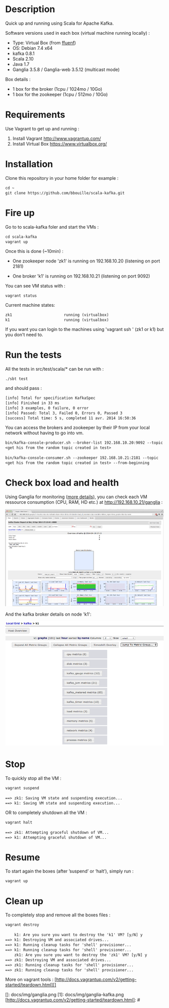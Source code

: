 # Description

Quick up and running using Scala for Apache Kafka.

Software versions used in each box (virtual machine running locally) :

-   Type: Virtual Box (from [ffuenf][])
-   OS: Debian 7.4 x64
-   kafka 0.8.1
-   Scala 2.10
-   Java 1.7
-   Ganglia 3.5.8 / Ganglia-web 3.5.12 (multicast mode)

Box details :

-   1 box for the broker (1cpu / 1024mo / 10Go)
-   1 box for the zookeeper (1cpu / 512mo / 10Go)

# Requirements

Use Vagrant to get up and running :

1.  Install Vagrant <http://www.vagrantup.com/>
2.  Install Virtual Box <https://www.virtualbox.org/>

# Installation

Clone this repository in your home folder for example :

    cd ~
    git clone https://github.com/bbouille/scala-kafka.git

# Fire up

Go to to scala-kafka foler and start the VMs :

    cd scala-kafka
    vagrant up

Once this is done (\~10min) :

-   One zookeeper node 'zk1' is running on 192.168.10.20 (listening on
    port 2181)

-   One broker 'k1' is running on 192.168.10.21 (listening on port 9092)

You can see VM status with :

    vagrant status

Current machine states:

    zk1                       running (virtualbox)
    k1                        running (virtualbox)

If you want you can login to the machines using 'vagrant ssh ' (zk1 or
k1) but you don't need to.

# Run the tests

All the tests in src/test/scala/\* can be run with :

    ./sbt test 

and should pass :

    [info] Total for specification KafkaSpec
    [info] Finished in 33 ms
    [info] 3 examples, 0 failure, 0 error
    [info] Passed: Total 3, Failed 0, Errors 0, Passed 3
    [success] Total time: 5 s, completed 11 avr. 2014 16:50:36

You can access the brokers and zookeeper by their IP from your local
network without having to go into vm.

    bin/kafka-console-producer.sh --broker-list 192.168.10.20:9092 --topic <get his from the random topic created in test>

    bin/kafka-console-consumer.sh --zookeeper 192.168.10.21:2181 --topic <get his from the random topic created in test> --from-beginning

# Check box load and health

Using Ganglia for monitoring ([more details][]), you can check each VM
ressource consumption (CPU, RAM, HD etc.) at
<http://192.168.10.21/ganglia> :

![alt text](docs/img/ganglia.png)

And the kafka broker details on node 'k1':

![alt text](docs/img/ganglia-kafka.png)

# Stop

To quickly stop all the VM :

    vagrant suspend

    ==> zk1: Saving VM state and suspending execution...
    ==> k1: Saving VM state and suspending execution...

OR to completely shutdown all the VM :

    vagrant halt

    ==> zk1: Attempting graceful shutdown of VM...
    ==> k1: Attempting graceful shutdown of VM...

# Resume 

To start again the boxes (after ’suspend’ or ‘halt’), simply run :

    vagrant up

# Clean up

To completely stop and remove all the boxes files :

    vagrant destroy

        k1: Are you sure you want to destroy the 'k1' VM? [y/N] y
    ==> k1: Destroying VM and associated drives...
    ==> k1: Running cleanup tasks for 'shell' provisioner...
    ==> k1: Running cleanup tasks for 'shell' provisioner...
        zk1: Are you sure you want to destroy the 'zk1' VM? [y/N] y
    ==> zk1: Destroying VM and associated drives...
    ==> zk1: Running cleanup tasks for 'shell' provisioner...
    ==> zk1: Running cleanup tasks for 'shell' provisioner...

More on vagrant tools :
[http://docs.vagrantup.com/v2/getting-started/teardown.html][]

  [ffuenf]: https://vagrantcloud.com/ffuenf
  [more details]: http://ganglia.sourceforge.net/
  []: docs/img/ganglia.png
  [1]: docs/img/ganglia-kafka.png
  [http://docs.vagrantup.com/v2/getting-started/teardown.html]: #
